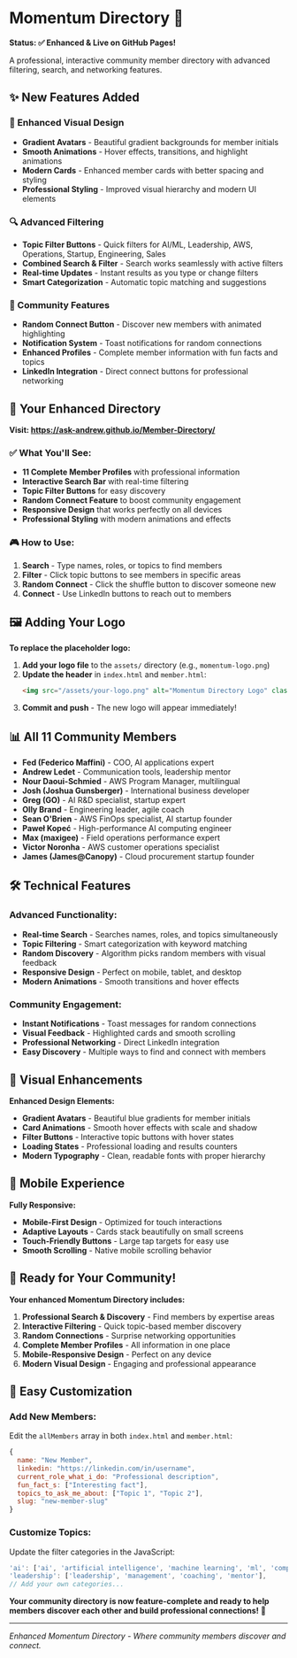 # Momentum Directory 🌟

**Status: ✅ Enhanced & Live on GitHub Pages!**

A professional, interactive community member directory with advanced filtering, search, and networking features.

## ✨ **New Features Added**

### **🎯 Enhanced Visual Design**
- **Gradient Avatars** - Beautiful gradient backgrounds for member initials
- **Smooth Animations** - Hover effects, transitions, and highlight animations
- **Modern Cards** - Enhanced member cards with better spacing and styling
- **Professional Styling** - Improved visual hierarchy and modern UI elements

### **🔍 Advanced Filtering**
- **Topic Filter Buttons** - Quick filters for AI/ML, Leadership, AWS, Operations, Startup, Engineering, Sales
- **Combined Search & Filter** - Search works seamlessly with active filters
- **Real-time Updates** - Instant results as you type or change filters
- **Smart Categorization** - Automatic topic matching and suggestions

### **🎲 Community Features**
- **Random Connect Button** - Discover new members with animated highlighting
- **Notification System** - Toast notifications for random connections
- **Enhanced Profiles** - Complete member information with fun facts and topics
- **LinkedIn Integration** - Direct connect buttons for professional networking

## 🚀 **Your Enhanced Directory**

**Visit: https://ask-andrew.github.io/Member-Directory/**

### **✅ What You'll See:**
- **11 Complete Member Profiles** with professional information
- **Interactive Search Bar** with real-time filtering
- **Topic Filter Buttons** for easy discovery
- **Random Connect Feature** to boost community engagement
- **Responsive Design** that works perfectly on all devices
- **Professional Styling** with modern animations and effects

### **🎮 How to Use:**
1. **Search** - Type names, roles, or topics to find members
2. **Filter** - Click topic buttons to see members in specific areas
3. **Random Connect** - Click the shuffle button to discover someone new
4. **Connect** - Use LinkedIn buttons to reach out to members

## 🖼️ **Adding Your Logo**

**To replace the placeholder logo:**

1. **Add your logo file** to the `assets/` directory (e.g., `momentum-logo.png`)
2. **Update the header** in `index.html` and `member.html`:
   ```html
   <img src="/assets/your-logo.png" alt="Momentum Directory Logo" class="h-12 w-auto">
   ```
3. **Commit and push** - The new logo will appear immediately!

## 📊 **All 11 Community Members**

- **Fed (Federico Maffini)** - COO, AI applications expert
- **Andrew Ledet** - Communication tools, leadership mentor
- **Nour Daoui-Schmied** - AWS Program Manager, multilingual
- **Josh (Joshua Gunsberger)** - International business developer
- **Greg (GO)** - AI R&D specialist, startup expert
- **Olly Brand** - Engineering leader, agile coach
- **Sean O'Brien** - AWS FinOps specialist, AI startup founder
- **Paweł Kopeć** - High-performance AI computing engineer
- **Max (maxigee)** - Field operations performance expert
- **Victor Noronha** - AWS customer operations specialist
- **James (James@Canopy)** - Cloud procurement startup founder

## 🛠 **Technical Features**

### **Advanced Functionality:**
- **Real-time Search** - Searches names, roles, and topics simultaneously
- **Topic Filtering** - Smart categorization with keyword matching
- **Random Discovery** - Algorithm picks random members with visual feedback
- **Responsive Design** - Perfect on mobile, tablet, and desktop
- **Modern Animations** - Smooth transitions and hover effects

### **Community Engagement:**
- **Instant Notifications** - Toast messages for random connections
- **Visual Feedback** - Highlighted cards and smooth scrolling
- **Professional Networking** - Direct LinkedIn integration
- **Easy Discovery** - Multiple ways to find and connect with members

## 🎨 **Visual Enhancements**

**Enhanced Design Elements:**
- **Gradient Avatars** - Beautiful blue gradients for member initials
- **Card Animations** - Smooth hover effects with scale and shadow
- **Filter Buttons** - Interactive topic buttons with hover states
- **Loading States** - Professional loading and results counters
- **Modern Typography** - Clean, readable fonts with proper hierarchy

## 📱 **Mobile Experience**

**Fully Responsive:**
- **Mobile-First Design** - Optimized for touch interactions
- **Adaptive Layouts** - Cards stack beautifully on small screens
- **Touch-Friendly Buttons** - Large tap targets for easy use
- **Smooth Scrolling** - Native mobile scrolling behavior

## 🚀 **Ready for Your Community!**

**Your enhanced Momentum Directory includes:**

1. **Professional Search & Discovery** - Find members by expertise areas
2. **Interactive Filtering** - Quick topic-based member discovery
3. **Random Connections** - Surprise networking opportunities
4. **Complete Member Profiles** - All information in one place
5. **Mobile-Responsive Design** - Perfect on any device
6. **Modern Visual Design** - Engaging and professional appearance

## 🔧 **Easy Customization**

### **Add New Members:**
Edit the `allMembers` array in both `index.html` and `member.html`:
```javascript
{
  name: "New Member",
  linkedin: "https://linkedin.com/in/username",
  current_role_what_i_do: "Professional description",
  fun_fact_s: ["Interesting fact"],
  topics_to_ask_me_about: ["Topic 1", "Topic 2"],
  slug: "new-member-slug"
}
```

### **Customize Topics:**
Update the filter categories in the JavaScript:
```javascript
'ai': ['ai', 'artificial intelligence', 'machine learning', 'ml', 'computing'],
'leadership': ['leadership', 'management', 'coaching', 'mentor'],
// Add your own categories...
```

**Your community directory is now feature-complete and ready to help members discover each other and build professional connections!** 🎉

---

*Enhanced Momentum Directory - Where community members discover and connect.*
